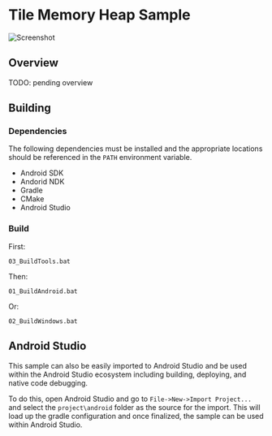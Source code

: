 # Tile Memory Heap Sample

![Screenshot](img/screenshot.png)

## Overview

TODO: pending overview

## Building

### Dependencies

The following dependencies must be installed and the appropriate locations should be referenced in the `PATH` environment variable.

* Android SDK
* Andorid NDK
* Gradle
* CMake
* Android Studio

### Build

First:
```
03_BuildTools.bat
```

Then:
```
01_BuildAndroid.bat
```
Or:
```
02_BuildWindows.bat
```

## Android Studio

This sample can also be easily imported to Android Studio and be used within the Android Studio ecosystem including building, deploying, and native code debugging.

To do this, open Android Studio and go to `File->New->Import Project...` and select the `project\android` folder as the source for the import. This will load up the gradle configuration and once finalized, the sample can be used within Android Studio.
